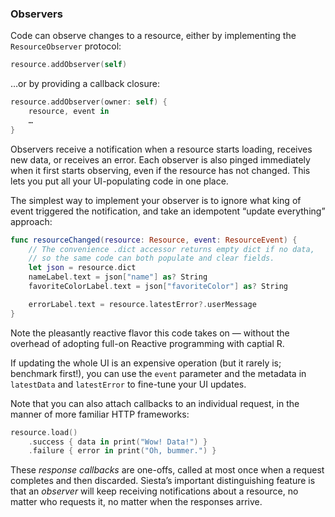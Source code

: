 ### Observers

Code can observe changes to a resource, either by implementing the `ResourceObserver` protocol:

```swift
resource.addObserver(self)
```

…or by providing a callback closure:

```swift
resource.addObserver(owner: self) {
    resource, event in
    …
}
```

Observers receive a notification when a resource starts loading, receives new data, or receives an error. Each observer is also pinged immediately when it first starts observing, even if the resource has not changed. This lets you put all your UI-populating code in one place.

The simplest way to implement your observer is to ignore what king of event triggered the notification, and take an idempotent “update everything” approach:

```swift
func resourceChanged(resource: Resource, event: ResourceEvent) {
    // The convenience .dict accessor returns empty dict if no data,
    // so the same code can both populate and clear fields.
    let json = resource.dict
    nameLabel.text = json["name"] as? String
    favoriteColorLabel.text = json["favoriteColor"] as? String

    errorLabel.text = resource.latestError?.userMessage
}
```

Note the pleasantly reactive flavor this code takes on — without the overhead of adopting full-on Reactive programming with captial R.

If updating the whole UI is an expensive operation (but it rarely is; benchmark first!), you can use the `event` parameter and the metadata in `latestData` and `latestError` to fine-tune your UI updates.

Note that you can also attach callbacks to an individual request, in the manner of more familiar HTTP frameworks:

```swift
resource.load()
    .success { data in print("Wow! Data!") }
    .failure { error in print("Oh, bummer.") }
```

These _response callbacks_ are one-offs, called at most once when a request completes and then discarded. Siesta’s important distinguishing feature is that an _observer_ will keep receiving notifications about a resource, no matter who requests it, no matter when the responses arrive.
